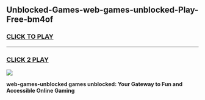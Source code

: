 
## Unblocked-Games-web-games-unblocked-Play-Free-bm4of
<h3>
<a href="https://premium76.site?title=web-games-unblocked&ref=18A1">CLICK TO PLAY</a></h3>
<hr>

<h3>
<a href="https://premium76.site?title=web-games-unblocked&ref=18A1">CLICK 2 PLAY</a>
  
</h3>

<a href="https://premium76.site?title=web-games-unblocked&ref=18A1"><img src="https://clearcache.store/games.png"></a>


**web-games-unblocked games unblocked: Your Gateway to Fun and Accessible Online Gaming**
